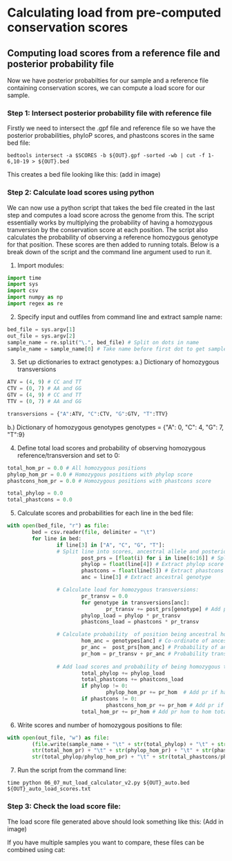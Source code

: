 # Calculating load from pre-computed conservation scores

## Computing load scores from a reference file and posterior probability file

 Now we have posterior probabilties for our sample and a reference file containing conservation scores, we can compute
 a load score for our sample.  
 
### Step 1: Intersect posterior probability file with reference file  
 
Firstly we need to intersect the .gpf file and reference file so we have the posterior probabilities, phyloP scores, and 
phastcons scores in the same bed file:
```linux
bedtools intersect -a $SCORES -b ${OUT}.gpf -sorted -wb | cut -f 1-6,10-19 > ${OUT}.bed
```
This creates a bed file looking like this:
(add in image)

### Step 2: Calculate load scores using python

We can now use a python script that takes the bed file created in the last step and computes a load score across the
genome from this. The script essentially works by multiplying the probability of having a homozygous tranversion by
the conservation score at each position. The script also calculates the probability of observing a reference homozygous 
genotype for that position. These scores are then added to running totals. Below is a break down of the script and the command
line argument used to run it.

1. Import modules:
```python
import time
import sys
import csv
import numpy as np
import regex as re
```

2. Specify input and outfiles from command line and extract sample name:
```python
bed_file = sys.argv[1]
out_file = sys.argv[2]
sample_name = re.split("\.", bed_file) # Split on dots in name
sample_name = sample_name[0] # Take name before first dot to get sample name
```

3. Set up dictionaries to extract genotypes:
a.) Dictionary of homozygous transversions
```python
ATV = (4, 9) # CC and TT
CTV = (0, 7) # AA and GG
GTV = (4, 9) # CC and TT
TTV = (0, 7) # AA and GG

transversions = {"A":ATV, "C":CTV, "G":GTV, "T":TTV}
```

b.) Dictionary of homozygous genotypes
genotypes = {"A": 0, "C": 4, "G": 7, "T":9}

4. Define total load scores and probability of observing homozygous reference/transversion and set to 0:
```python
total_hom_pr = 0.0 # All homozygous positions
phylop_hom_pr = 0.0 # Homozygous positions with phylop score
phastcons_hom_pr = 0.0 # Homozygous positions with phastcons score

total_phylop = 0.0
total_phastcons = 0.0
```

5. Calculate scores and probabilities for each line in the bed file:
```python
with open(bed_file, "r") as file:
        bed = csv.reader(file, delimiter = "\t")
        for line in bed:
                if line[3] in ["A", "C", "G", "T"]:
                # Split line into scores, ancestral allele and posterior probabilities:
                        post_prs = [float(i) for i in line[6:16]] # Split out posterior probabilities
                        phylop = float(line[4]) # Extract phylop score
                        phastcons = float(line[5]) # Extract phastcons score
                        anc = line[3] # Extract ancestral genotype

                # Calculate load for homozygous transversions:
                        pr_transv = 0.0
                        for genotype in transversions[anc]:
                                pr_transv += post_prs[genotype] # Add probability of homozygous transversions
                        phylop_load = phylop * pr_transv
                        phastcons_load = phastcons * pr_transv

                # Calculate probability  of position being ancestral homozygous or tranversion homozygous:
                        hom_anc = genotypes[anc] # Co-ordinate of ancestral genotype in post_pr
                        pr_anc =  post_prs[hom_anc] # Probability of ancestral genotype
                        pr_hom = pr_transv + pr_anc # Probability transv or anc homozygous
                
                # Add load scores and probability of being homozygous to total:
                        total_phylop += phylop_load
                        total_phastcons += phastcons_load
                        if phylop != 0:
                                phylop_hom_pr += pr_hom  # Add pr if has a phylop score for position
                        if phastcons != 0:
                                phastcons_hom_pr += pr_hom # Add pr if has a phastcons score for position
                        total_hom_pr += pr_hom # Add pr hom to hom total
```
6. Write scores and number of homozygous positions to file:
```python
with open(out_file, "w") as file:
        (file.write(sample_name + "\t" + str(total_phylop) + "\t" + str(total_phastcons) + "\t" +
        str(total_hom_pr) + "\t" + str(phylop_hom_pr) + "\t" + str(phastcons_hom_pr) + "\t" +
        str(total_phylop/phylop_hom_pr) + "\t" + str(total_phastcons/phastcons_hom_pr) + "\n"))
```

7. Run the script from the command line:
```linux
time python 06_07_mut_load_calculator_v2.py ${OUT}_auto.bed ${OUT}_auto_load_scores.txt
```

### Step 3: Check the load score file:

The load score file generated above should look something like this:
(Add in image)

If you have multiple samples you want to compare, these files can be combined using cat:


